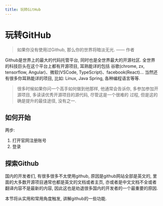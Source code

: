 ```yaml
---
title: 玩转GitHub
---
```


# 玩转GitHub

> 如果你没有使用过Github, 那么你的世界将暗淡无光. —— 作者

Github是世界上的最大的代码托管平台, 同时也是全世界最大的开源社区. 全世界的科技巨头在这个平台上都有开源项目, 耳熟能详的包括
谷歌(chrome, zx, tensorflow, Angular)、微软(VSCode, TypeScript)、facebook(React)... 当然还有很多你耳熟能详的项目, 比如:
Linux, Java Spring, 各种编程语言等等.

> 很多时候如果你问一个高手如何做到他那样, 他通常会告诉你, 多参加参加开源项目, 多读读优秀开源项目的源代码, 尽管这是一个很难的
> 过程, 但是这的确是提升的最佳途径, 没有之一.


## 如何开始

两步:

1. 打开官网注册账号
2. 登录

## 探索Github
国内的开发者们, 有很多很多不太使用github, 原因是github网站全部是英文的, 里面的大多数开源项目通常也都是英文的文档或者主页, 亦或者是中文文档不全或者
翻译内容不是最新的内容, 因此这也是劝退很多国内的开发者的一个最重要的原因.

本节将从实用和常用角度触发, 讲解github的一些功能.